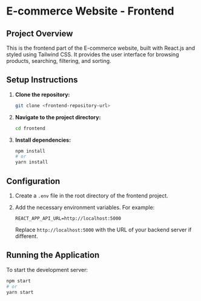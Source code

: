 # E-commerce Website - Frontend

## Project Overview

This is the frontend part of the E-commerce website, built with React.js and styled using Tailwind CSS. It provides the user interface for browsing products, searching, filtering, and sorting.

## Setup Instructions

1. **Clone the repository:**

    ```bash
    git clone <frontend-repository-url>
    ```

2. **Navigate to the project directory:**

    ```bash
    cd frontend
    ```

3. **Install dependencies:**

    ```bash
    npm install
    # or
    yarn install
    ```

## Configuration

1. Create a `.env` file in the root directory of the frontend project.
2. Add the necessary environment variables. For example:

    ```plaintext
    REACT_APP_API_URL=http://localhost:5000
    ```

   Replace `http://localhost:5000` with the URL of your backend server if different.

## Running the Application

To start the development server:

```bash
npm start
# or
yarn start
